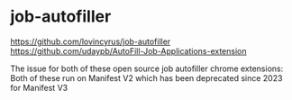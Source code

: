 # job-autofiller

<https://github.com/lovincyrus/job-autofiller>
<https://github.com/udaypb/AutoFill-Job-Applications-extension>

The issue for both of these open source job autofiller chrome extensions:
Both of these run on Manifest V2 which has been deprecated since 2023 for Manifest V3
